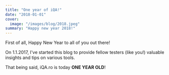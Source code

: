 ```yaml
---
title: "One year of iQA!"
date: "2018-01-01"
cover:
  image: "/images/blog/2018.jpeg"
summary: "Happy new year 2018!"
---
```


First of all, Happy New Year to all of you out there!

On 1.1.2017, I've started this blog to provide fellow testers (like you!) valuable insights and tips on various tools.

That being said, iQA.ro is today **ONE YEAR OLD**!
